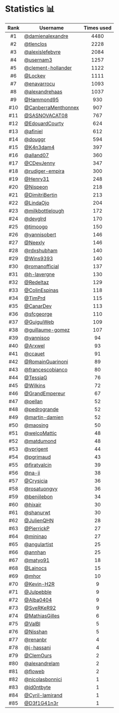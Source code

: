 # Statistics 📊

|Rank|Username|Times used|
:--------:|--------|:--------:|
|#1|[@damienalexandre](https://github.com/damienalexandre)|4480|
|#2|[@tlenclos](https://github.com/tlenclos)|2228|
|#3|[@alexislefebvre](https://github.com/alexislefebvre)|2084|
|#4|[@usernam3](https://github.com/usernam3)|1257|
|#5|[@clement-hollander](https://github.com/clement-hollander)|1122|
|#6|[@Lockev](https://github.com/Lockev)|1111|
|#7|[@enavarrocu](https://github.com/enavarrocu)|1093|
|#8|[@alexandrehaas](https://github.com/alexandrehaas)|1037|
|#9|[@Hammond95](https://github.com/Hammond95)|930|
|#10|[@CanberraMenthonnex](https://github.com/CanberraMenthonnex)|907|
|#11|[@SASNOVACAT08](https://github.com/SASNOVACAT08)|767|
|#12|[@EdouardCourty](https://github.com/EdouardCourty)|624|
|#13|[@afiniel](https://github.com/afiniel)|612|
|#14|[@douggr](https://github.com/douggr)|594|
|#15|[@K4n3dam4](https://github.com/K4n3dam4)|397|
|#16|[@alland07](https://github.com/alland07)|360|
|#17|[@CDevJenny](https://github.com/CDevJenny)|347|
|#18|[@rudiger-empira](https://github.com/rudiger-empira)|300|
|#19|[@Henry31](https://github.com/Henry31)|248|
|#20|[@Nispeon](https://github.com/Nispeon)|218|
|#21|[@DimitriBertin](https://github.com/DimitriBertin)|213|
|#22|[@LindaOjo](https://github.com/LindaOjo)|204|
|#23|[@milkbottlelough](https://github.com/milkbottlelough)|172|
|#24|[@devglrd](https://github.com/devglrd)|170|
|#25|[@timoogo](https://github.com/timoogo)|150|
|#26|[@yannisobert](https://github.com/yannisobert)|146|
|#27|[@Neexly](https://github.com/Neexly)|146|
|#28|[@rdxshubham](https://github.com/rdxshubham)|140|
|#29|[@Wins9393](https://github.com/Wins9393)|140|
|#30|[@romanofficial](https://github.com/romanofficial)|137|
|#31|[@h-lavergne](https://github.com/h-lavergne)|130|
|#32|[@Redeltaz](https://github.com/Redeltaz)|129|
|#33|[@ColinEspinas](https://github.com/ColinEspinas)|118|
|#34|[@TimPrd](https://github.com/TimPrd)|115|
|#35|[@CanarDev](https://github.com/CanarDev)|113|
|#36|[@sfcgeorge](https://github.com/sfcgeorge)|110|
|#37|[@GuiguiWeb](https://github.com/GuiguiWeb)|109|
|#38|[@guillaume-gomez](https://github.com/guillaume-gomez)|107|
|#39|[@yannisoo](https://github.com/yannisoo)|94|
|#40|[@Arxwel](https://github.com/Arxwel)|93|
|#41|[@ccauet](https://github.com/ccauet)|91|
|#42|[@RomainGuarinoni](https://github.com/RomainGuarinoni)|89|
|#43|[@francescobianco](https://github.com/francescobianco)|80|
|#44|[@TessiaG](https://github.com/TessiaG)|76|
|#45|[@Wilkins](https://github.com/Wilkins)|72|
|#46|[@GrandEmpereur](https://github.com/GrandEmpereur)|67|
|#47|[@oellan](https://github.com/oellan)|52|
|#48|[@pedrogrande](https://github.com/pedrogrande)|52|
|#49|[@martin-damien](https://github.com/martin-damien)|52|
|#50|[@maosing](https://github.com/maosing)|50|
|#51|[@welcoMattic](https://github.com/welcoMattic)|48|
|#52|[@matdumond](https://github.com/matdumond)|48|
|#53|[@vprigent](https://github.com/vprigent)|44|
|#54|[@pgrimaud](https://github.com/pgrimaud)|43|
|#55|[@firatyalcin](https://github.com/firatyalcin)|39|
|#56|[@na-ji](https://github.com/na-ji)|38|
|#57|[@Crysicia](https://github.com/Crysicia)|36|
|#58|[@rosatuongvy](https://github.com/rosatuongvy)|36|
|#59|[@benjilebon](https://github.com/benjilebon)|34|
|#60|[@hixair](https://github.com/hixair)|30|
|#61|[@shanurwt](https://github.com/shanurwt)|30|
|#62|[@JulienQHN](https://github.com/JulienQHN)|28|
|#63|[@PierrickP](https://github.com/PierrickP)|27|
|#64|[@mininao](https://github.com/mininao)|27|
|#65|[@angulartist](https://github.com/angulartist)|25|
|#66|[@annhan](https://github.com/annhan)|25|
|#67|[@matyo91](https://github.com/matyo91)|18|
|#68|[@Lainocs](https://github.com/Lainocs)|15|
|#69|[@mhor](https://github.com/mhor)|10|
|#70|[@Kevin-H2R](https://github.com/Kevin-H2R)|9|
|#71|[@Julpebble](https://github.com/Julpebble)|9|
|#72|[@Alba0404](https://github.com/Alba0404)|9|
|#73|[@SveRKeR92](https://github.com/SveRKeR92)|9|
|#74|[@MathiasGilles](https://github.com/MathiasGilles)|6|
|#75|[@ValBl](https://github.com/ValBl)|5|
|#76|[@Nisshan](https://github.com/Nisshan)|5|
|#77|[@renanbr](https://github.com/renanbr)|4|
|#78|[@j-hassani](https://github.com/j-hassani)|4|
|#79|[@ClemOurs](https://github.com/ClemOurs)|2|
|#80|[@alexandrelam](https://github.com/alexandrelam)|2|
|#81|[@floweb](https://github.com/floweb)|2|
|#82|[@nicolasbonnici](https://github.com/nicolasbonnici)|1|
|#83|[@id0ntbyte](https://github.com/id0ntbyte)|1|
|#84|[@Cyril-lamirand](https://github.com/Cyril-lamirand)|1|
|#85|[@D3f1G41n3r](https://github.com/D3f1G41n3r)|1|
